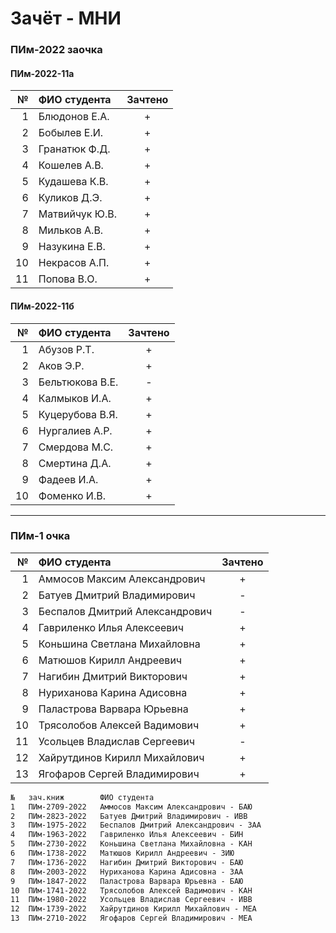 # Зачёт - МНИ  

### ПИм-2022 заочка  

#### ПИм-2022-11а  

| № | ФИО студента | Зачтено |
|-:|:-|:-:|
|1|Блюдонов Е.А.|+|
|2|Бобылев Е.И.|+|
|3|Гранатюк Ф.Д.|+|
|4|Кошелев А.В.|+|
|5|Кудашева К.В.|+|
|6|Куликов Д.Э.|+|
|7|Матвийчук Ю.В.|+|
|8|Мильков А.В.|+|
|9|Назукина Е.В.|+|
|10|Некрасов А.П.|+|
|11|Попова В.О.|+|

#### ПИм-2022-11б  

| № | ФИО студента | Зачтено |
|-:|:-|:-:|
|1|Абузов Р.Т.|+|
|2|Аков Э.Р.|+|
|3|Бельтюкова В.Е.|-|
|4|Калмыков И.А.|+|
|5|Куцерубова В.Я.|+|
|6|Нургалиев А.Р.|+|
|7|Смердова М.С.|+|
|8|Смертина Д.А.|+|
|9|Фадеев И.А.|+|
|10|Фоменко И.В.|+|

---  

### ПИм-1 очка  

| № | ФИО студента | Зачтено |
|-:|:-|:-:|
|1|Аммосов Максим Александрович|+|
|2|Батуев Дмитрий Владимирович|-|
|3|Беспалов Дмитрий Александрович|-|
|4|Гавриленко Илья Алексеевич|+|
|5|Коньшина Светлана Михайловна|+|
|6|Матюшов Кирилл Андреевич|+|
|7|Нагибин Дмитрий Викторович|+|
|8|Нуриханова Карина Адисовна|+|
|9|Паластрова Варвара Юрьевна|+|
|10|Трясолобов Алексей Вадимович|+|
|11|Усольцев Владислав Сергеевич|-|
|12|Хайрутдинов Кирилл Михайлович|+|
|13|Ягофаров Сергей Владимирович|+|

```txt
№	зач.книж        ФИО студента
1	ПИм-2709-2022	Аммосов Максим Александрович - БАЮ
2	ПИм-2823-2022	Батуев Дмитрий Владимирович - ИВВ
3	ПИм-1975-2022	Беспалов Дмитрий Александрович - ЗАА
4	ПИм-1963-2022	Гавриленко Илья Алексеевич - БИН
5	ПИм-2730-2022	Коньшина Светлана Михайловна - КАН
6	ПИм-1738-2022	Матюшов Кирилл Андреевич - ЗИЮ
7	ПИм-1736-2022	Нагибин Дмитрий Викторович - БАЮ
8	ПИм-2003-2022	Нуриханова Карина Адисовна - ЗАА
9	ПИм-1847-2022	Паластрова Варвара Юрьевна - БАЮ
10	ПИм-1741-2022	Трясолобов Алексей Вадимович - КАН
11	ПИм-1980-2022	Усольцев Владислав Сергеевич - ИВВ
12	ПИм-1739-2022	Хайрутдинов Кирилл Михайлович - МЕА
13	ПИм-2710-2022	Ягофаров Сергей Владимирович - МЕА
```  
